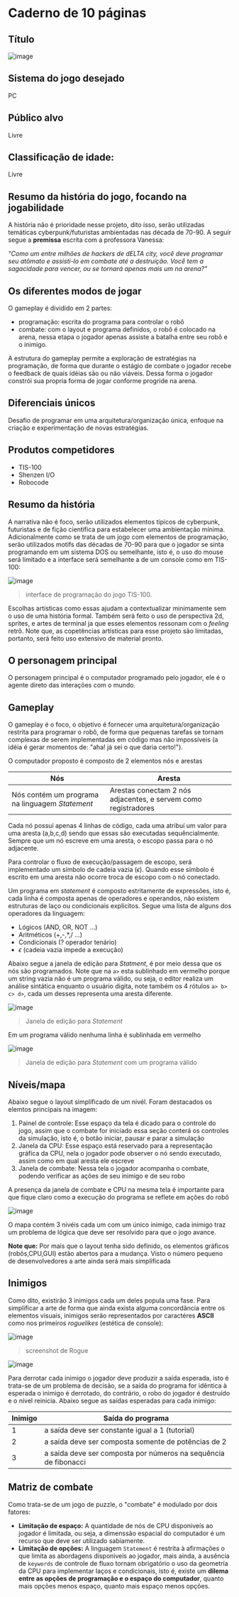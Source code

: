 # Caderno de 10 páginas  

## Título

![image](https://github.com/g-reale/DEVGAMES/assets/87248285/d99bcf66-3f4d-4fc0-857d-1e70d2add9a7)

## Sistema do jogo desejado
PC

## Público alvo
Livre

## Classificação de idade:
Livre

## Resumo da história do jogo, focando na jogabilidade
A história não é prioridade nesse projeto, dito isso, serão utilizadas temáticas cyberpunk/futuristas ambientadas nas década de 70-90. A seguir segue a **premissa** escrita com a professora Vanessa:

*"Como um entre milhões de hackers de dELTA city, você deve programar seu atômato e assisti-lo em combate até a destruição. Você tem a sagacidade para vencer, ou se tornará apenas mais um na arena?"*

## Os diferentes modos de jogar
O gameplay é dividido em 2 partes:
- programação: escrita do programa para controlar o robô
- combate: com o layout e programa definidos, o robô é colocado na arena, nessa etapa o jogador apenas assiste a batalha entre seu robô e o inimigo.

A estrutura do gameplay permite a exploração de estratégias na programação, de forma que durante o estágio de combate o jogador recebe o feedback de quais idéias são ou não viáveis. Dessa forma o jogador constrói sua propria forma de jogar conforme progride na arena.  

## Diferenciais únicos
 Desafio de programar em uma arquitetura/organização única, enfoque na criação e experimentação de novas estratégias.

## Produtos competidores
- TIS-100
- Shenzen I/O
- Robocode

## Resumo da história
A narrativa não é foco, serão utilizados elementos tipicos de cyberpunk, futuristas e de fição científica para estabelecer uma ambientação mínima. Adicionalmente como se trata de um jogo com elementos de programação, serão utilizados motifs das décadas de 70-90 para que o jogador se sinta programando em um sistema DOS ou semelhante, isto é, o uso do mouse será limitado e a interface será semelhante a de um console como em TIS-100:

![image](https://github.com/g-reale/DEVGAMES/assets/87248285/ccfbeb8f-8a2b-4f28-8815-04296e9748bc)
> interface de programação do jogo TIS-100.

Escolhas artísticas como essas ajudam a contextualizar minimamente sem o uso de uma história
formal. Também será feito o uso de perspectiva 2d, sprites, e artes de terminal ja que esses elementos ressonam com o *feeling* retrô. Note que, as copetências artísticas para esse projeto são limitadas, portanto, será feito uso extensivo de material pronto. 

## O personagem principal
O personagem principal é o computador programado pelo jogador, ele é o agente direto das interações com o mundo.

## Gameplay
O gameplay é o foco, o objetivo é fornecer uma arquitetura/organização restrita para programar o robô, de forma que pequenas tarefas se tornam complexas de serem implementadas em código mas não impossíveis (a idéia é gerar momentos de: "aha! já sei o que daria certo!"). 

O computador proposto é composto de 2 elementos nós e arestas

Nós | Aresta
-|-
Nós contém um programa na linguagem *Statement*| Arestas conectam 2 nós adjacentes, e servem como registradores

Cada nó possuí apenas 4 linhas de código, cada uma atribuí um valor para uma aresta (a,b,c,d) sendo que essas são executadas sequêncialmente. Sempre que um nó escreve em uma aresta, o escopo passa para o nó adjacente.

Para controlar o fluxo de execução/passagem de escopo, será implementado um símbolo de cadeia vazia ($\epsilon$). Quando esse símbolo é escrito em uma aresta não ocorre troca de escopo com o nó conectado.

Um programa em *statement* é composto estritamente de expressões, isto é, cada linha é composta apenas de operadores e operandos, não existem estruturas de laço ou condicionais explicitos. Segue uma lista de alguns dos operadores da linguagem:

- Lógicos (AND, OR, NOT ...)
- Aritméticos (+,-,*,/ ...)
- Condicionais (? operador tenário)
- $\epsilon$ (cadeia vazia impede a execução)

Abaixo segue a janela de edição para _Statment_, é por meio dessa que os nós são programados. Note que na `a>` esta sublinhado em vermelho porque um string vazia não é um programa válido, ou seja, o editor realiza um análise sintática enquanto o usuário digita, note também os 4 rótulos `a> b> c> d>`, cada um desses representa uma aresta diferente.

![image](https://github.com/g-reale/DEVGAMES/assets/87248285/2fd17dda-04e4-4195-8df9-0b4a0389e04a)
> Janela de edição para _Statement_ 

Em um programa válido nenhuma linha é sublinhada em vermelho

![image](https://github.com/g-reale/DEVGAMES/assets/87248285/76efac79-d0f6-47bb-930f-5048e34165a6)
> Janela de edição para _Statement_ com um programa válido

## Níveis/mapa
Abaixo segue o layout simplificado de um nivél. Foram destacados os elemtos principais na imagem:
1. Painel de controle: Esse espaço da tela é dicado para o controle do jogo, assim que o combate for iniciado essa seção conterá os controles da simulação, isto é, o botão iniciar, pausar e parar a simulação
2. Janela da CPU: Esse espaço está reservado para a representação gráfica da CPU, nela o jogador pode observer o nó sendo executado, assim como em qual aresta ele escreve
3. Janela de combate: Nessa tela o jogador acompanha o combate, podendo verificar as ações de seu inimigo e de seu robo

A presença da janela de combate e CPU na mesma tela é importante para que fique claro como a execução do programa se reflete em ações do robô

![image](https://github.com/g-reale/DEVGAMES/assets/87248285/1fa0d08b-51ab-47b5-935a-f1c1e4601f41)

O mapa contém 3 nivéis cada um com um único inimigo, cada inimigo traz um problema de lógica que deve ser resolvido para que o jogo avance. 

**Note que:** Por mais que o layout tenha sido definido, os elementos gráficos (robôs,CPU,GUI) estão abertos para a mudança. Visto o número pequeno de desenvolvedores a arte ainda será mais simplificada

## Inimigos
Como dito, existirão 3 inimigos cada um deles popula uma fase. Para simplificar a arte de forma que ainda exista alguma concordância entre os elementos visuais, inimigos serão representados por caractéres **ASCII** como nos primeiros _roguelikes_ (estética de console):

![image](https://github.com/g-reale/DEVGAMES/assets/87248285/763bc779-0988-40ef-a412-33ba1daf2b8a)
> screenshot de Rogue

![image](https://github.com/g-reale/DEVGAMES/assets/87248285/25d850ec-b755-4ee0-b1d0-ffe9456aae1a)


Para derrotar cada inimigo o jogador deve produzir a saída esperada, isto é trata-se de um problema de decisão, se a saída do programa for idêntica à esperada o inimigo é derrotado, do contrário, o robo do jogador é destruído e o nível reinicia. Abaixo segue as saídas esperadas para cada inimigo:

Inimigo | Saída do programa
-|-
1 | a saída deve ser constante igual a 1 (tutorial)
2 | a saída deve ser composta somente de potências de 2
3 | a saída deve ser composta por números na sequência de fibonacci

## Matriz de combate
Como trata-se de um jogo de puzzle, o "combate" é modulado por dois fatores:

- **Limitação de espaço:** A quantidade de nós de CPU disponiveís ao jogador é limitada, ou seja, a dimenssão espacial do computador é um recurso que deve ser utilizado sabiamente.
- **Limitação de opções:** A linguagem `Statement` é restrita à afirmações o que limita as abordagens disponiveís ao jogador, mais ainda, a ausência de `keywords` de controle de fluxo tornam obrigatório o uso da geometría da CPU para implementar laços e condicionais, isto é, existe um **dilema entre as opções de programação e o espaço do computador**, quanto mais opções menos espaço, quanto mais espaço menos opções.
